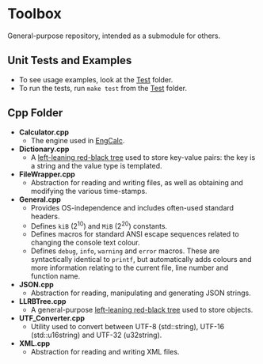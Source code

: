 # Toolbox

General-purpose repository, intended as a submodule for others.

## Unit Tests and Examples

- To see usage examples, look at the [Test](Test) folder.
- To run the tests, run `make test` from the [Test](Test) folder.

## Cpp Folder

- **Calculator.cpp**
    - The engine used in [EngCalc](https://sourceforge.net/p/alwaysontopcalc/wiki).
- **Dictionary.cpp**
    - A [left-leaning red-black tree](https://www.cs.princeton.edu/~rs/talks/LLRB/LLRB.pdf) used to store key-value pairs: the key is a string and the value type is templated.
- **FileWrapper.cpp**
    - Abstraction for reading and writing files, as well as obtaining and modifying the various time-stamps.
- **General.cpp**
    - Provides OS-independence and includes often-used standard headers.
    - Defines `kiB` (2<sup>10</sup>) and `MiB` (2<sup>20</sup>) constants.
    - Defines macros for standard ANSI escape sequences related to changing the console text colour.
    - Defines `debug`, `info`, `warning` and `error` macros.  These are syntactically identical to `printf`, but automatically adds colours and more information relating to the current file, line number and function name.
- **JSON.cpp**
    - Abstraction for reading, manipulating and generating JSON strings.
- **LLRBTree.cpp**
    - A general-purpose [left-leaning red-black tree](https://www.cs.princeton.edu/~rs/talks/LLRB/LLRB.pdf) used to store objects.
- **UTF\_Converter.cpp**
    - Utility used to convert between UTF-8 (std::string), UTF-16 (std::u16string) and UTF-32 (u32string).
- **XML.cpp**
    - Abstraction for reading and writing XML files.


